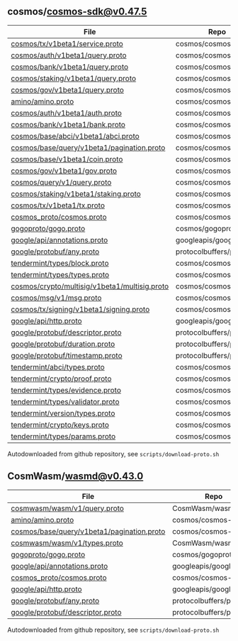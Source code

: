 ## cosmos/cosmos-sdk@v0.47.5
|File|Repo|Commit|Type|Code|
|--|--|--|--|--|
|[cosmos/tx/v1beta1/service.proto](https://raw.githubusercontent.com/cosmos/cosmos-sdk/v0.47.5/proto/cosmos/tx/v1beta1/service.proto)|cosmos/cosmos-sdk|v0.47.5|target|200|
|[cosmos/auth/v1beta1/query.proto](https://raw.githubusercontent.com/cosmos/cosmos-sdk/v0.47.5/proto/cosmos/auth/v1beta1/query.proto)|cosmos/cosmos-sdk|v0.47.5|target|200|
|[cosmos/bank/v1beta1/query.proto](https://raw.githubusercontent.com/cosmos/cosmos-sdk/v0.47.5/proto/cosmos/bank/v1beta1/query.proto)|cosmos/cosmos-sdk|v0.47.5|target|200|
|[cosmos/staking/v1beta1/query.proto](https://raw.githubusercontent.com/cosmos/cosmos-sdk/v0.47.5/proto/cosmos/staking/v1beta1/query.proto)|cosmos/cosmos-sdk|v0.47.5|target|200|
|[cosmos/gov/v1beta1/query.proto](https://raw.githubusercontent.com/cosmos/cosmos-sdk/v0.47.5/proto/cosmos/gov/v1beta1/query.proto)|cosmos/cosmos-sdk|v0.47.5|target|200|
|[amino/amino.proto](https://raw.githubusercontent.com/cosmos/cosmos-sdk/v0.47.5/proto/amino/amino.proto)|cosmos/cosmos-sdk|v0.47.5|dependency|200|
|[cosmos/auth/v1beta1/auth.proto](https://raw.githubusercontent.com/cosmos/cosmos-sdk/v0.47.5/proto/cosmos/auth/v1beta1/auth.proto)|cosmos/cosmos-sdk|v0.47.5|dependency|200|
|[cosmos/bank/v1beta1/bank.proto](https://raw.githubusercontent.com/cosmos/cosmos-sdk/v0.47.5/proto/cosmos/bank/v1beta1/bank.proto)|cosmos/cosmos-sdk|v0.47.5|dependency|200|
|[cosmos/base/abci/v1beta1/abci.proto](https://raw.githubusercontent.com/cosmos/cosmos-sdk/v0.47.5/proto/cosmos/base/abci/v1beta1/abci.proto)|cosmos/cosmos-sdk|v0.47.5|dependency|200|
|[cosmos/base/query/v1beta1/pagination.proto](https://raw.githubusercontent.com/cosmos/cosmos-sdk/v0.47.5/proto/cosmos/base/query/v1beta1/pagination.proto)|cosmos/cosmos-sdk|v0.47.5|dependency|200|
|[cosmos/base/v1beta1/coin.proto](https://raw.githubusercontent.com/cosmos/cosmos-sdk/v0.47.5/proto/cosmos/base/v1beta1/coin.proto)|cosmos/cosmos-sdk|v0.47.5|dependency|200|
|[cosmos/gov/v1beta1/gov.proto](https://raw.githubusercontent.com/cosmos/cosmos-sdk/v0.47.5/proto/cosmos/gov/v1beta1/gov.proto)|cosmos/cosmos-sdk|v0.47.5|dependency|200|
|[cosmos/query/v1/query.proto](https://raw.githubusercontent.com/cosmos/cosmos-sdk/v0.47.5/proto/cosmos/query/v1/query.proto)|cosmos/cosmos-sdk|v0.47.5|dependency|200|
|[cosmos/staking/v1beta1/staking.proto](https://raw.githubusercontent.com/cosmos/cosmos-sdk/v0.47.5/proto/cosmos/staking/v1beta1/staking.proto)|cosmos/cosmos-sdk|v0.47.5|dependency|200|
|[cosmos/tx/v1beta1/tx.proto](https://raw.githubusercontent.com/cosmos/cosmos-sdk/v0.47.5/proto/cosmos/tx/v1beta1/tx.proto)|cosmos/cosmos-sdk|v0.47.5|dependency|200|
|[cosmos_proto/cosmos.proto](https://raw.githubusercontent.com/cosmos/cosmos-proto/main/proto/cosmos_proto/cosmos.proto)|cosmos/cosmos-proto|main|dependency|200|
|[gogoproto/gogo.proto](https://raw.githubusercontent.com/cosmos/gogoproto/main/gogoproto/gogo.proto)|cosmos/gogoproto|main|dependency|200|
|[google/api/annotations.proto](https://raw.githubusercontent.com/googleapis/googleapis/master/google/api/annotations.proto)|googleapis/googleapis|master|dependency|200|
|[google/protobuf/any.proto](https://raw.githubusercontent.com/protocolbuffers/protobuf/main/src/google/protobuf/any.proto)|protocolbuffers/protobuf|main|dependency|200|
|[tendermint/types/block.proto](https://raw.githubusercontent.com/cosmos/cosmos-sdk/v0.47.5/proto/tendermint/types/block.proto)|cosmos/cosmos-sdk|v0.47.5|dependency|200|
|[tendermint/types/types.proto](https://raw.githubusercontent.com/cosmos/cosmos-sdk/v0.47.5/proto/tendermint/types/types.proto)|cosmos/cosmos-sdk|v0.47.5|dependency|200|
|[cosmos/crypto/multisig/v1beta1/multisig.proto](https://raw.githubusercontent.com/cosmos/cosmos-sdk/v0.47.5/proto/cosmos/crypto/multisig/v1beta1/multisig.proto)|cosmos/cosmos-sdk|v0.47.5|dependency|200|
|[cosmos/msg/v1/msg.proto](https://raw.githubusercontent.com/cosmos/cosmos-sdk/v0.47.5/proto/cosmos/msg/v1/msg.proto)|cosmos/cosmos-sdk|v0.47.5|dependency|200|
|[cosmos/tx/signing/v1beta1/signing.proto](https://raw.githubusercontent.com/cosmos/cosmos-sdk/v0.47.5/proto/cosmos/tx/signing/v1beta1/signing.proto)|cosmos/cosmos-sdk|v0.47.5|dependency|200|
|[google/api/http.proto](https://raw.githubusercontent.com/googleapis/googleapis/master/google/api/http.proto)|googleapis/googleapis|master|dependency|200|
|[google/protobuf/descriptor.proto](https://raw.githubusercontent.com/protocolbuffers/protobuf/main/src/google/protobuf/descriptor.proto)|protocolbuffers/protobuf|main|dependency|200|
|[google/protobuf/duration.proto](https://raw.githubusercontent.com/protocolbuffers/protobuf/main/src/google/protobuf/duration.proto)|protocolbuffers/protobuf|main|dependency|200|
|[google/protobuf/timestamp.proto](https://raw.githubusercontent.com/protocolbuffers/protobuf/main/src/google/protobuf/timestamp.proto)|protocolbuffers/protobuf|main|dependency|200|
|[tendermint/abci/types.proto](https://raw.githubusercontent.com/cosmos/cosmos-sdk/v0.47.5/proto/tendermint/abci/types.proto)|cosmos/cosmos-sdk|v0.47.5|dependency|200|
|[tendermint/crypto/proof.proto](https://raw.githubusercontent.com/cosmos/cosmos-sdk/v0.47.5/proto/tendermint/crypto/proof.proto)|cosmos/cosmos-sdk|v0.47.5|dependency|200|
|[tendermint/types/evidence.proto](https://raw.githubusercontent.com/cosmos/cosmos-sdk/v0.47.5/proto/tendermint/types/evidence.proto)|cosmos/cosmos-sdk|v0.47.5|dependency|200|
|[tendermint/types/validator.proto](https://raw.githubusercontent.com/cosmos/cosmos-sdk/v0.47.5/proto/tendermint/types/validator.proto)|cosmos/cosmos-sdk|v0.47.5|dependency|200|
|[tendermint/version/types.proto](https://raw.githubusercontent.com/cosmos/cosmos-sdk/v0.47.5/proto/tendermint/version/types.proto)|cosmos/cosmos-sdk|v0.47.5|dependency|200|
|[tendermint/crypto/keys.proto](https://raw.githubusercontent.com/cosmos/cosmos-sdk/v0.47.5/proto/tendermint/crypto/keys.proto)|cosmos/cosmos-sdk|v0.47.5|dependency|200|
|[tendermint/types/params.proto](https://raw.githubusercontent.com/cosmos/cosmos-sdk/v0.47.5/proto/tendermint/types/params.proto)|cosmos/cosmos-sdk|v0.47.5|dependency|200|

Autodownloaded from github repository, see `scripts/download-proto.sh`

## CosmWasm/wasmd@v0.43.0
|File|Repo|Commit|Type|Code|
|--|--|--|--|--|
|[cosmwasm/wasm/v1/query.proto](https://raw.githubusercontent.com/CosmWasm/wasmd/v0.43.0/proto/cosmwasm/wasm/v1/query.proto)|CosmWasm/wasmd|v0.43.0|target|200|
|[amino/amino.proto](https://raw.githubusercontent.com/cosmos/cosmos-sdk/v0.47.5/proto/amino/amino.proto)|cosmos/cosmos-sdk|v0.47.5|dependency|200|
|[cosmos/base/query/v1beta1/pagination.proto](https://raw.githubusercontent.com/cosmos/cosmos-sdk/v0.47.5/proto/cosmos/base/query/v1beta1/pagination.proto)|cosmos/cosmos-sdk|v0.47.5|dependency|200|
|[cosmwasm/wasm/v1/types.proto](https://raw.githubusercontent.com/CosmWasm/wasmd/v0.43.0/proto/cosmwasm/wasm/v1/types.proto)|CosmWasm/wasmd|v0.43.0|dependency|200|
|[gogoproto/gogo.proto](https://raw.githubusercontent.com/cosmos/gogoproto/main/gogoproto/gogo.proto)|cosmos/gogoproto|main|dependency|200|
|[google/api/annotations.proto](https://raw.githubusercontent.com/googleapis/googleapis/master/google/api/annotations.proto)|googleapis/googleapis|master|dependency|200|
|[cosmos_proto/cosmos.proto](https://raw.githubusercontent.com/cosmos/cosmos-proto/main/proto/cosmos_proto/cosmos.proto)|cosmos/cosmos-proto|main|dependency|200|
|[google/api/http.proto](https://raw.githubusercontent.com/googleapis/googleapis/master/google/api/http.proto)|googleapis/googleapis|master|dependency|200|
|[google/protobuf/any.proto](https://raw.githubusercontent.com/protocolbuffers/protobuf/main/src/google/protobuf/any.proto)|protocolbuffers/protobuf|main|dependency|200|
|[google/protobuf/descriptor.proto](https://raw.githubusercontent.com/protocolbuffers/protobuf/main/src/google/protobuf/descriptor.proto)|protocolbuffers/protobuf|main|dependency|200|

Autodownloaded from github repository, see `scripts/download-proto.sh`

